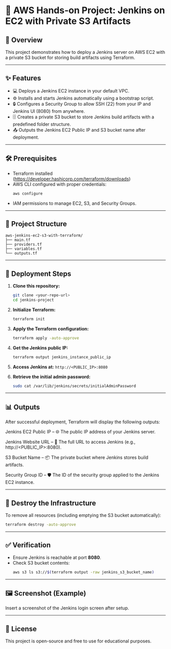 # 🚀 AWS Hands-on Project: Jenkins on EC2 with Private S3 Artifacts

## 📝 Overview
This project demonstrates how to deploy a Jenkins server on AWS EC2 with a private S3 bucket for storing build artifacts using Terraform.

---

## ✨ Features
- 💻 Deploys a Jenkins EC2 instance in your default VPC.
- ⚙️ Installs and starts Jenkins automatically using a bootstrap script.
- 🔒 Configures a Security Group to allow SSH (22) from your IP and Jenkins UI (8080) from anywhere.
- 🗄️ Creates a private S3 bucket to store Jenkins build artifacts with a predefined folder structure.
- 📤 Outputs the Jenkins EC2 Public IP and S3 bucket name after deployment.

---

## 🛠️ Prerequisites
- Terraform  installed (https://developer.hashicorp.com/terraform/downloads)
- AWS CLI configured with proper credentials:  
  ```bash
  aws configure
  ```
- IAM permissions to manage EC2, S3, and Security Groups.

---

## 📂 Project Structure
```
aws-jenkins-ec2-s3-with-terraform/
├── main.tf
├── providers.tf
├── variables.tf
└── outputs.tf
```

---

## 🚀 Deployment Steps
1. **Clone this repository:**
   ```bash
   git clone <your-repo-url>
   cd jenkins-project
   ```

2. **Initialize Terraform:**
   ```bash
   terraform init
   ```

3. **Apply the Terraform configuration:**
   ```bash
   terraform apply -auto-approve
   ```

4. **Get the Jenkins public IP:**
   ```bash
   terraform output jenkins_instance_public_ip
   ```

5. **Access Jenkins at:** `http://<PUBLIC_IP>:8080`

6. **Retrieve the initial admin password:**
   ```bash
   sudo cat /var/lib/jenkins/secrets/initialAdminPassword
   ```

---

## 📊 Outputs
After successful deployment, Terraform will display the following outputs:

Jenkins EC2 Public IP – 🌐 The public IP address of your Jenkins server.

Jenkins Website URL – 🔗 The full URL to access Jenkins (e.g., http://<PUBLIC_IP>:8080).

S3 Bucket Name – 📦 The private bucket where Jenkins stores build artifacts.

Security Group ID – 🛡️ The ID of the security group applied to the Jenkins EC2 instance.

---

## 🧹 Destroy the Infrastructure
To remove all resources (including emptying the S3 bucket automatically):
```bash
terraform destroy -auto-approve
```

---

## ✅ Verification
- Ensure Jenkins is reachable at port **8080**.
- Check S3 bucket contents:
  ```bash
  aws s3 ls s3://$(terraform output -raw jenkins_s3_bucket_name)
  ```

---

## 🖼️ Screenshot (Example)
Insert a screenshot of the Jenkins login screen after setup.

---

## 📜 License
This project is open-source and free to use for educational purposes.

